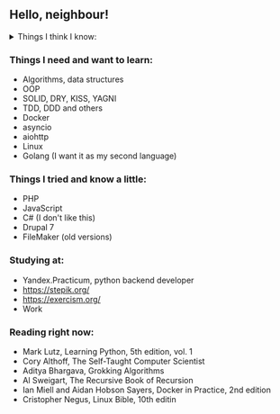 ## Hello, neighbour!

<details>
  <summary>Things I think I know:</summary>
  <pre>
- Python 3.x (my first language)
- SQL (Postgre, MySQL)
- Django
- REST
- Selenium (meh)
- BeautifulSoup
</pre>
</details>

### Things I need and want to learn:
- Algorithms, data structures
- OOP
- SOLID, DRY, KISS, YAGNI
- TDD, DDD and others
- Docker
- asyncio
- aiohttp
- Linux
- Golang (I want it as my second language)

### Things I tried and know a little:
- PHP
- JavaScript
- C# (I don't like this)
- Drupal 7
- FileMaker (old versions)

### Studying at:
- Yandex.Practicum, python backend developer
- https://stepik.org/
- https://exercism.org/
- Work

### Reading right now:
- Mark Lutz, Learning Python, 5th edition, vol. 1
- Cory Althoff, The Self-Taught Computer Scientist
- Aditya Bhargava, Grokking Algorithms
- Al Sweigart, The Recursive Book of Recursion
- Ian Miell and Aidan Hobson Sayers, Docker in Practice, 2nd edition
- Cristopher Negus, Linux Bible, 10th editin
